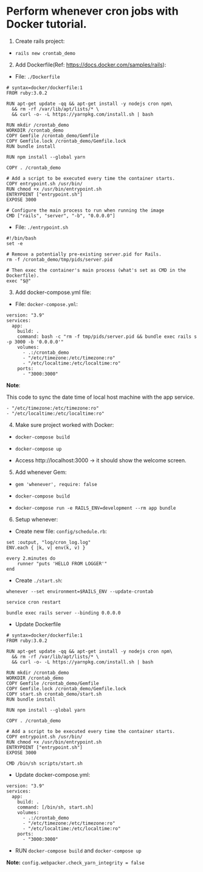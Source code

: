 # Perform whenever cron jobs with Docker tutorial.

1. Create rails project:
 - `rails new crontab_demo`

2. Add Dockerfile(Ref: https://docs.docker.com/samples/rails):

- File: `./Dockerfile`

```
# syntax=docker/dockerfile:1
FROM ruby:3.0.2

RUN apt-get update -qq && apt-get install -y nodejs cron npm\
  && rm -rf /var/lib/apt/lists/* \
  && curl -o- -L https://yarnpkg.com/install.sh | bash

RUN mkdir /crontab_demo
WORKDIR /crontab_demo
COPY Gemfile /crontab_demo/Gemfile
COPY Gemfile.lock /crontab_demo/Gemfile.lock
RUN bundle install

RUN npm install --global yarn

COPY . /crontab_demo

# Add a script to be executed every time the container starts.
COPY entrypoint.sh /usr/bin/
RUN chmod +x /usr/bin/entrypoint.sh
ENTRYPOINT ["entrypoint.sh"]
EXPOSE 3000

# Configure the main process to run when running the image
CMD ["rails", "server", "-b", "0.0.0.0"]
```

- File: `./entrypoint.sh`

```
#!/bin/bash
set -e

# Remove a potentially pre-existing server.pid for Rails.
rm -f /crontab_demo/tmp/pids/server.pid

# Then exec the container's main process (what's set as CMD in the Dockerfile).
exec "$@"
```

3. Add docker-compose.yml file:

- File: `docker-compose.yml`:

```
version: "3.9"
services:
  app:
    build: .
    command: bash -c "rm -f tmp/pids/server.pid && bundle exec rails s -p 3000 -b '0.0.0.0'"
    volumes:
      - .:/crontab_demo
      - "/etc/timezone:/etc/timezone:ro"
      - "/etc/localtime:/etc/localtime:ro"
    ports:
      - "3000:3000"
```

**Note**:

This code to sync the date time of local host machine with the app service.

```
- "/etc/timezone:/etc/timezone:ro"
- "/etc/localtime:/etc/localtime:ro"
```

4. Make sure project worked with Docker:

- `docker-compose build`

- `docker-compose up`

- Access http://localhost:3000 -> it should show the welcome screen.

5. Add whenever Gem:

- `gem 'whenever', require: false`

- `docker-compose build`

- `docker-compose run -e RAILS_ENV=development --rm app bundle`

6. Setup whenever:

- Create new file: `config/schedule.rb`:

```
set :output, "log/cron_log.log"
ENV.each { |k, v| env(k, v) }

every 2.minutes do
    runner "puts 'HELLO FROM LOGGER'"
end
```
- Create `./start.sh`:

```
whenever --set environment=$RAILS_ENV --update-crontab

service cron restart

bundle exec rails server --binding 0.0.0.0
```

- Update Dockerfile

```
# syntax=docker/dockerfile:1
FROM ruby:3.0.2

RUN apt-get update -qq && apt-get install -y nodejs cron npm\
  && rm -rf /var/lib/apt/lists/* \
  && curl -o- -L https://yarnpkg.com/install.sh | bash

RUN mkdir /crontab_demo
WORKDIR /crontab_demo
COPY Gemfile /crontab_demo/Gemfile
COPY Gemfile.lock /crontab_demo/Gemfile.lock
COPY start.sh crontab_demo/start.sh
RUN bundle install

RUN npm install --global yarn

COPY . /crontab_demo

# Add a script to be executed every time the container starts.
COPY entrypoint.sh /usr/bin/
RUN chmod +x /usr/bin/entrypoint.sh
ENTRYPOINT ["entrypoint.sh"]
EXPOSE 3000

CMD /bin/sh scripts/start.sh
```

- Update docker-compose.yml:

```
version: "3.9"
services:
  app:
    build: .
    command: [/bin/sh, start.sh]
    volumes:
      - .:/crontab_demo
      - "/etc/timezone:/etc/timezone:ro"
      - "/etc/localtime:/etc/localtime:ro"
    ports:
      - "3000:3000"
```

- RUN `docker-compose build` and `docker-compose up`

**Note:**   `config.webpacker.check_yarn_integrity = false`